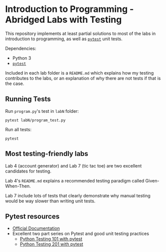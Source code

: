 # Introduction to Programming - Abridged Labs with Testing

This repository implements at least partial solutions to most of the labs in introduction to programming, as well as [`pytest`](https://docs.pytest.org/en/latest/) unit tests.

Dependencies:
 - Python 3
 - [`pytest`](https://docs.pytest.org/en/latest/getting-started.html)

Included in each lab folder is a `README.md` which explains how my testing contributes to the labs, or an explanation of why there are not tests if that is the case.

## Running Tests

Run `program.py`'s test in `labN` folder:
```
pytest labN/program_test.py
```

Run all tests:
```
pytest
```

## Most testing-friendly labs

Lab 4 (account generator) and Lab 7 (tic tac toe) are two excellent candidates for testing.

Lab 4's `README.md` explains a recommended testing paradigm called Given-When-Then.

Lab 7 include lots of tests that clearly demonstrate why manual testing would be way slower than writing unit tests.

## Pytest resources

 - [Official Documentation](https://docs.pytest.org/en/latest/getting-started.html)
 - Excellent two part series on Pytest and good unit testing practices
    - [Python Testing 101 with pytest](https://youtu.be/etosV2IWBF0)
    - [Python Testing 201 with pytest](https://youtu.be/fv259R38gqc)
